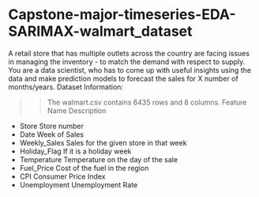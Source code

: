 # Capstone-major-timeseries-EDA-SARIMAX-walmart_dataset

A retail store that has multiple outlets across the country are facing issues in managing the
inventory - to match the demand with respect to supply. You are a data scientist, who has to
come up with useful insights using the data and make prediction models to forecast the sales for
X number of months/years.
Dataset Information:
>> The walmart.csv contains 6435 rows and 8 columns.
Feature Name Description
* Store Store number
* Date Week of Sales
* Weekly_Sales Sales for the given store in that week
* Holiday_Flag If it is a holiday week
* Temperature Temperature on the day of the sale
* Fuel_Price Cost of the fuel in the region
* CPI Consumer Price Index
* Unemployment Unemployment Rate
